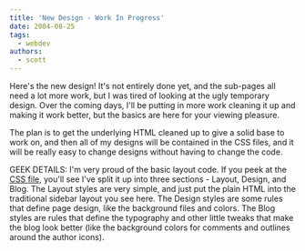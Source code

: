 ```yaml
---
title: 'New Design - Work In Progress'
date: 2004-08-25
tags:
  - webdev
authors:
  - scott
---
```


Here's the new design! It's not entirely done yet, and the sub-pages all need a lot more work, but I was tired of looking at the ugly temporary design. Over the coming days, I'll be putting in more work cleaning it up and making it work better, but the basics are here for your viewing pleasure.

The plan is to get the underlying HTML cleaned up to give a solid base to work on, and then all of my designs will be contained in the CSS files, and it will be really easy to change designs without having to change the code.

GEEK DETAILS: I'm very proud of the basic layout code. If you peek at the [CSS file](https://archives.spaceninja.com/blog/v4/style.css), you'll see I've split it up into three sections - Layout, Design, and Blog. The Layout styles are very simple, and just put the plain HTML into the traditional sidebar layout you see here. The Design styles are some rules that define page design, like the background files and colors. The Blog styles are rules that define the typography and other little tweaks that make the blog look better (like the background colors for comments and outlines around the author icons).
